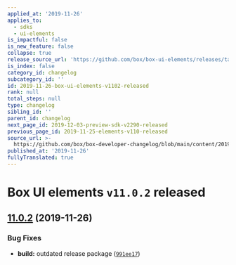 ```yaml
---
applied_at: '2019-11-26'
applies_to:
  - sdks
  - ui-elements
is_impactful: false
is_new_feature: false
collapse: true
release_source_url: 'https://github.com/box/box-ui-elements/releases/tag/v11.0.2'
is_index: false
category_id: changelog
subcategory_id: ''
id: 2019-11-26-box-ui-elements-v1102-released
rank: null
total_steps: null
type: changelog
sibling_id: ''
parent_id: changelog
next_page_id: 2019-12-03-preview-sdk-v2290-released
previous_page_id: 2019-11-25-elements-v110-released
source_url: >-
  https://github.com/box/box-developer-changelog/blob/main/content/2019/11-26-box-ui-elements-v1102-released.md
published_at: '2019-11-26'
fullyTranslated: true
---
```

# Box UI elements `v11.0.2` released

## [11.0.2][1] (2019-11-26)

### Bug Fixes

* **build:** outdated release package ([`991ee17`][2])

[1]: https://github.com/box/box-ui-elements/compare/v11.0.1...v11.0.2

[2]: https://github.com/box/box-ui-elements/commit/991ee17
